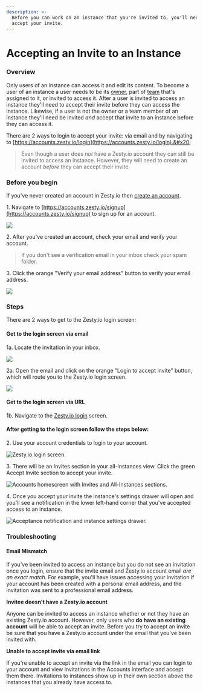 ```yaml
---
description: >-
  Before you can work on an instance that you're invited to, you'll need to
  accept your invite.
---
```


# Accepting an Invite to an Instance

### Overview

Only users of an instance can access it and edit its content. To become a user of an instance a user needs to be its [owner](https://zesty.org/getting-started/roles-and-permissions#owner), part of [team](https://zesty.org/guides/adding-a-team) that's assigned to it, or invited to access it. After a user is invited to access an instance they'll need to accept their invite before they can access the instance. Likewise, if a user is not the owner or a team member of an instance they'll need be invited _and_ accept that invite to an instance before they can access it.&#x20;

There are 2 ways to login to accept your invite: via email and by navigating to [https://accounts.zesty.io/login](https://accounts.zesty.io/login).&#x20;

> Even though a user does _not_ have a Zesty.io account they can still be invited to access an instance. However, they will need to create an account _before_ they can accept their invite.

### Before you begin

If you've never created an account in Zesty.io then [create an account](https://accounts.zesty.io/signup).

1\. Navigate to [https://accounts.zesty.io/signup](https://accounts.zesty.io/signup) to sign up for an account.

![](../../../.gitbook/assets/accept-invitation-create-account-form.png)

2\. After you've created an account, check your email and verify your account.&#x20;

> If you don't see a verification email in your inbox check your spam folder.&#x20;

3\. Click the orange "Verify your email address" button to verify your email address.

![](<../../../.gitbook/assets/accept-invitation-email verification.png>)

### Steps

There are 2 ways to get to the Zesty.io login screen:

#### Get to the login screen via email&#x20;

1a. Locate the invitation in your inbox.&#x20;

![](../../../.gitbook/assets/accept-invitation-invitation-email.png)

2a. Open the email and click on the orange "Login to accept invite" button, which will route you to the Zesty.io login screen.

![](../../../.gitbook/assets/accept-invitation-email-click-to-accept.png)



#### Get to the login screen via URL

1b. Navigate to the [Zesty.io login](https://accounts.zesty.io/login) screen.

#### After getting to the login screen follow the steps below:

2\. Use your account credentials to login to your account.&#x20;

![Zesty.io login screen.](../../../.gitbook/assets/accept-invitation-sign-in.png)

3\. There will be an Invites section in your all-instances view. Click the green Accept Invite section to accept your invite.

![Accounts homescreen with Invites and All-Instances sections.](../../../.gitbook/assets/accept-invitation-all-instances-view.png)

4\. Once you accept your invite the instance's settings drawer will open and you'll see a  notification in the lower left-hand corner that you've accepted access to an instance.&#x20;

![Acceptance notification and instance settings drawer.](../../../.gitbook/assets/accept-invite-instance-drawer-and-notification.png)

### Troubleshooting

#### Email Mismatch

If you've been invited to access an instance but you do not see an invitation once you login, ensure that the invite email and Zesty.io account email _are an exact match_. For example, you'll have issues accessing your invitation if your account has been created with a personal email address, and the invitation was sent to a professional email address.

**Invitee doesn't have a Zesty.io account**

Anyone can be invited to access an instance whether or not they have an existing Zesty.io account. However, only users who **do have an existing account** will be able to accept an invite. Before you try to accept an invite be sure that you have a Zesty.io account under the email that you've been invited with.

**Unable to accept invite via email link**

If you're unable to accept an invite via the link in the email you can login to your account and view invitations in the Accounts interface and accept them there. Invitations to instances show up in their own section above the instances that you already have access to. &#x20;
